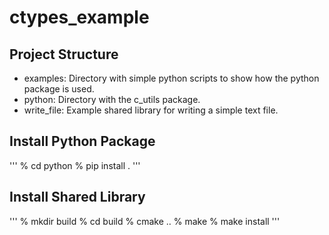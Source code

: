 # ctypes_example

## Project Structure

   * examples:  Directory with simple python scripts to show how the python package is used.
   * python:  Directory with the c_utils package.  
   * write_file: Example shared library for writing a simple text file.

## Install Python Package


'''
	% cd python
	% pip install . 
'''

## Install Shared Library

'''
	% mkdir build
 	% cd build
	% cmake ..
	% make
	% make install
'''



